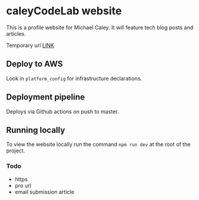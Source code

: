 # caleyCodeLab website

This is a profile website for Michael Caley. It will feature tech blog posts and articles.

Temporary url [LINK](http://caley-code-lab-website.s3-website.eu-west-2.amazonaws.com)

## Deploy to AWS

Look in `platform_config` for infrastructure declarations.

## Deployment pipeline

Deploys via Github actions on push to master.

## Running locally

To view the website locally run the command `npm run dev` at the root of the project.

### Todo

- https
- pro url
- email submission article